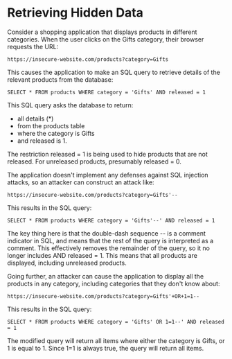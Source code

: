 # Retrieving Hidden Data
Consider a shopping application that displays products in different categories. When the user clicks on the Gifts category, their browser requests the URL: 

```code
https://insecure-website.com/products?category=Gifts
```
This causes the application to make an SQL query to retrieve details of the relevant products from the database: 

```code
SELECT * FROM products WHERE category = 'Gifts' AND released = 1
```
 This SQL query asks the database to return:

   * all details (*)
   * from the products table
   * where the category is Gifts
   * and released is 1.

The restriction released = 1 is being used to hide products that are not released. For unreleased products, presumably released = 0.

The application doesn't implement any defenses against SQL injection attacks, so an attacker can construct an attack like: 

``` code 
https://insecure-website.com/products?category=Gifts'--
```
This results in the SQL query:
```code
SELECT * FROM products WHERE category = 'Gifts'--' AND released = 1
```

 The key thing here is that the double-dash sequence -- is a comment indicator in SQL, and means that the rest of the query is interpreted as a comment. This effectively removes the remainder of the query, so it no longer includes AND released = 1. This means that all products are displayed, including unreleased products.

Going further, an attacker can cause the application to display all the products in any category, including categories that they don't know about: 
```code
https://insecure-website.com/products?category=Gifts'+OR+1=1--
```
This results in the SQL query: 
```code
SELECT * FROM products WHERE category = 'Gifts' OR 1=1--' AND released = 1
```
The modified query will return all items where either the category is Gifts, or 1 is equal to 1. Since 1=1 is always true, the query will return all items.